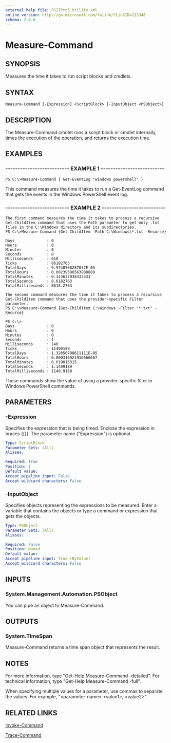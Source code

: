 ```yaml
---
external help file: PSITPro3_Utility.xml
online version: http://go.microsoft.com/fwlink/?LinkID=113348
schema: 2.0.0
---
```


# Measure-Command
## SYNOPSIS
Measures the time it takes to run script blocks and cmdlets.

## SYNTAX

```
Measure-Command [-Expression] <ScriptBlock> [-InputObject <PSObject>]
```

## DESCRIPTION
The Measure-Command cmdlet runs a script block or cmdlet internally, times the execution of the operation, and returns the execution time.

## EXAMPLES

### -------------------------- EXAMPLE 1 --------------------------
```
PS C:\>Measure-Command { Get-EventLog "windows powershell" }
```

This command measures the time it takes to run a Get-EventLog command that gets the events in the Windows PowerShell event log.

### -------------------------- EXAMPLE 2 --------------------------
```
The first command measures the time it takes to process a recursive Get-ChildItem command that uses the Path parameter to get only .txt files in the C:\Windows directory and its subdirectories.
PS C:\>Measure-Command {Get-ChildItem -Path C:\Windows\*.txt -Recurse}

Days              : 0
Hours             : 0
Minutes           : 0
Seconds           : 8
Milliseconds      : 618
Ticks             : 86182763
TotalDays         : 9.9748568287037E-05
TotalHours        : 0.00239396563888889
TotalMinutes      : 0.143637938333333
TotalSeconds      : 8.6182763
TotalMilliseconds : 8618.2763

The second command measures the time it takes to process a recursive Get-ChildItem command that uses the provider-specific Filter parameter.
PS C:\>Measure-Command {Get-ChildItem C:\Windows -Filter "*.txt" -Recurse}

PS C:\>
Days              : 0
Hours             : 0
Minutes           : 0
Seconds           : 1
Milliseconds      : 140
Ticks             : 11409189
TotalDays         : 1.32050798611111E-05
TotalHours        : 0.000316921916666667
TotalMinutes      : 0.019015315
TotalSeconds      : 1.1409189
TotalMilliseconds : 1140.9189
```

These commands show the value of using a provider-specific filter in Windows PowerShell commands.

## PARAMETERS

### -Expression
Specifies the expression that is being timed.
Enclose the expression in braces ({}).
The parameter name ("Expression") is optional.

```yaml
Type: ScriptBlock
Parameter Sets: (All)
Aliases: 

Required: True
Position: 1
Default value: 
Accept pipeline input: False
Accept wildcard characters: False
```

### -InputObject
Specifies objects representing the expressions to be measured.
Enter a variable that contains the objects or type a command or expression that gets the objects.

```yaml
Type: PSObject
Parameter Sets: (All)
Aliases: 

Required: False
Position: Named
Default value: 
Accept pipeline input: True (ByValue)
Accept wildcard characters: False
```

## INPUTS

### System.Management.Automation.PSObject
You can pipe an object to Measure-Command.

## OUTPUTS

### System.TimeSpan
Measure-Command returns a time span object that represents the result.

## NOTES
For more information, type "Get-Help Measure-Command -detailed".
For technical information, type "Get-Help Measure-Command -full".

When specifying multiple values for a parameter, use commas to separate the values.
For example, "\<parameter-name\> \<value1\>, \<value2\>".

## RELATED LINKS

[Invoke-Command](00000000-0000-0000-0000-000000000000)

[Trace-Command](db7c9374-998e-44c3-ad94-e0445176cf7b)

